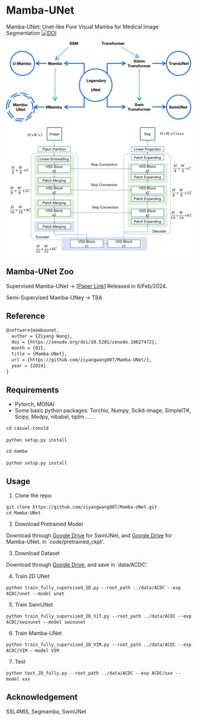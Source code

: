 # Mamba-UNet

Mamba-UNet: Unet-like Pure Visual Mamba for Medical Image Segmentation
[![DOI](https://zenodo.org/badge/753828586.svg)](https://zenodo.org/doi/10.5281/zenodo.10627472)

<img src="intro.png">
<img src="framework.png">


## Mamba-UNet Zoo

Supervised Mamba-UNet -> [[Paper Link]](https://github.com/ziyangwang007/Mamba-UNet/blob/main/Report.pdf) Released in 6/Feb/2024.

Semi-Supervised Mamba-UNey -> TBA


## Reference
```
@software{mambaunet,
  author = {Ziyang Wang},
  doi = {https://zenodo.org/doi/10.5281/zenodo.10627472},
  month = {02},
  title = {Mamba-UNet},
  url = {https://github.com/ziyangwang007/Mamba-UNet/},
  year = {2024}
}
```
## Requirements
* Pytorch, MONAI 
* Some basic python packages: Torchio, Numpy, Scikit-image, SimpleITK, Scipy, Medpy, nibabel, tqdm ......

```
cd casual-conv1d

python setup.py install
```

```
cd mamba

python setup.py install
```


## Usage

1. Clone the repo:
```
git clone https://github.com/ziyangwang007/Mamba-UNet.git 
cd Mamba-UNet
```

2. Download Pretrained Model

Download through [Google Drive](https://drive.google.com/file/d/14RzbbBDjbKbgr0ordKlWbb69EFkHuplr/view?usp=sharing) for SwinUNet, and [Google Drive](https://drive.google.com/file/d/1uUPsr7XeqayCxlspqBHbg5zIWx0JYtSX/view?usp=sharing) for Mamba-UNet. in `code/pretrained_ckpt'.

3. Download Dataset

Download through [Google Drive](https://drive.google.com/file/d/1F3JzBSIURtFJkfcExBcT6Hu7Ar5_f8uv/view?usp=sharing), and save in `data/ACDC'.

4. Train 2D UNet
```
python train_fully_supervised_2D.py --root_path ../data/ACDC --exp ACDC/unet --model unet
```

5. Train SwinUNet
```
python train_fully_supervised_2D_ViT.py --root_path ../data/ACDC --exp ACDC/swinunet --model swinunet
```

6. Train Mamba-UNet
```
python train_fully_supervised_2D_VIM.py --root_path ../data/ACDC --exp ACDC/VIM --model VIM
```

7. Test
```
python test_2D_fully.py --root_path ../data/ACDC --exp ACDC/xxx --model xxx
```




## Acknowledgement
SSL4MIS, Segmamba, SwinUNet